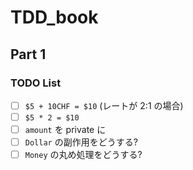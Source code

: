 # TDD_book
## Part 1
### TODO List

- [ ] `$5 + 10CHF = $10` (レートが 2:1 の場合)
- [ ] `$5 * 2 = $10`
- [ ] `amount` を private に
- [ ] `Dollar` の副作用をどうする?
- [ ] `Money` の丸め処理をどうする?

